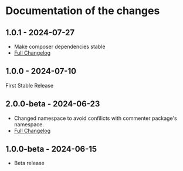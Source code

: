 # Documentation of the changes

## 1.0.1 - 2024-07-27
- Make composer dependencies stable
- [Full Changelog](https://github.com/Lakshan-Madushanka/laravel-comments-admin-panel/compare/1.0.0...1.0.1)

## 1.0.0 - 2024-07-10
First Stable Release

## 2.0.0-beta - 2024-06-23
- Changed namespace to avoid confilicts with commenter package's namespace.
- [Full Changelog](https://github.com/Lakshan-Madushanka/laravel-comments-admin-panel/compare/1.0.0-beta...2.0.0-beta)
  
## 1.0.0-beta - 2024-06-15
- Beta release

